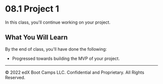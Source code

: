 # 08.1 Project 1
In this class, you'll continue working on your project.

## What You Will Learn
By the end of class, you'll have done the following:

* Progressed towards building the MVP of your project.

---
© 2022 edX Boot Camps LLC. Confidential and Proprietary. All Rights Reserved.

